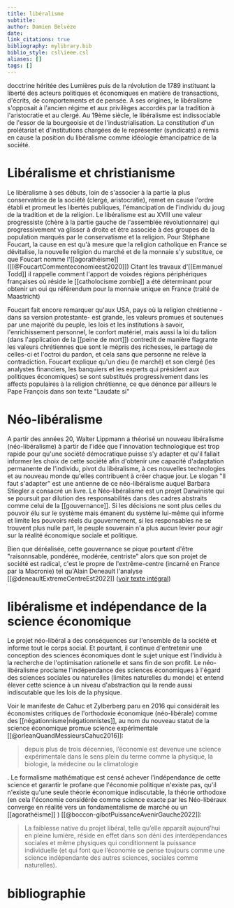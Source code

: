 ```yaml
---
title: libéralisme
subtitle:
author: Damien Belvèze
date: 
link_citations: true
bibliography: mylibrary.bib
biblio_style: csl\ieee.csl
aliases: []
tags: []
---
```


docctrine héritée des Lumières puis de la révolution de 1789 instituant la liberté des acteurs politiques et économiques en matière de transactions, d'écrits, de comportements et de pensée. 
A ses origines, le libéralisme s'opposait à l'ancien régime et aux privilèges accordés par la tradition à l'aristocratie et au clergé. 
Au 19ème siècle, le libéralisme est indissociable de l'essor de la bourgeoisie et de l'industrialisation. 
La constitution d'un prolétariat et d'institutions chargées de le représenter (syndicats) a remis en cause la position du libéralisme comme idéologie émancipatrice de la société. 


# Libéralisme et christianisme

Le libéralisme à ses débuts, loin de s'associer à la partie la plus conservatrice de la société (clergé, aristocratie), remet en cause l'ordre établi et promeut les libertés publiques, l'émancipation de l'individu du joug de la tradition et de la religion. 
Le libéralisme est au XVIII une valeur progressiste (chère à la partie gauche de l'assemblée révolutionnaire) qui progressivement va glisser à droite et être associée à des groupes de la population marqués par le conservatisme et la religion. 
Pour Stéphane Foucart, la cause en est qu'à mesure que la religion catholique en France se dévitalise, la nouvelle religion du marché et de la monnaie s'y substitue, ce que Foucart nomme l'[[agorathéisme]] ([[@FoucartCommenteconomieest2020]])
Citant les travaux d'[[Emmanuel Todd]] il rappelle comment l'apport de voixdes régions périphériques françaises où réside le [[catholocisme zombie]] a été déterminant pour obtenir un oui qu référendum pour la monnaie unique en France (traité de Maastricht)

Foucart fait encore remarquer qu'aux USA, pays où la religion chrétienne -dans sa version protestante- est grande, les valeurs promues et soutenues par une majorité du peuple, les lois et les institutions à savoir, l'enrichissement personnel, le confort matériel, mais aussi la loi du talion (dans l'application de la [[peine de mort]]) contredit de manière flagrante les valeurs chrétiennes que sont le mépris des richesses, le partage de celles-ci et l'octroi du pardon, et cela sans que personne ne relève la contradiction. Foucart explique qu'un dieu (le marché) et son clergé (les analystes financiers, les banquiers et les experts qui président aux politiques économiques) se sont substitués progressivement dans les affects populaires à la religion chrétienne, ce que dénonce par ailleurs le Pape François dans son texte "Laudate si"



# Néo-libéralisme

A partir des années 20, Walter Lippmann a théorisé un nouveau libéralisme (néo-libéralisme) à partir de l'idée que l'innovation technologique est trop rapide pour qu'une société démocratique puisse s'y adapter et qu'il fallait informer les choix de cette société afin d'obtenir une capacité d'adaptation permanente de l'individu, pivot du libéralisme, à ces nouvelles technologies et au nouveau monde qu'elles contribuent à créer chaque jour. 
Le slogan "Il faut s'adapter" est une antienne de ce néo-libéralisme auquel Barbara Stiegler a consacré un livre. Le Néo-libéralisme est un projet Darwiniste qui se poursuit par dilution des responsabilités dans des cadres abstraits comme celui de la [[gouvernance]]. Si les décisions ne sont plus celles du pouvoir élu sur le système mais émanent du système lui-même qui informe et limite les pouvoirs réels du gouvernement, si les responsables ne se trouvent plus nulle part, le peuple souverain n'a plus aucun levier pour agir sur la réalité économique sociale et politique. 

Bien que déréalisée, cette gouvernance se pique pourtant d'être "raisonnsable, pondérée, modérée, centriste" alors que son projet de société est radical, c'est le propre de l'extrême-centre (incarné en France par la Macronie) tel qu'Alain Deneault l'analyse [[@deneaultExtremeCentreEst2022]] ([voir texte intégral](extreme_centre.pdf))

# libéralisme et indépendance de la science économique

Le projet néo-libéral a des conséquences sur l'ensemble de la société et informe tout le corps social. Et pourtant, il continue d'entretenir une conception des sciences économiques dont le sujet unique est l'individu à la recherche de l'optimisation rationelle et sans fin de son profit. Le néo-libéralisme proclame l'indépendance des sciences économiques à l'égard des sciences sociales ou naturelles (limites naturelles du monde) et entend élever cette science à un niveau d'abstraction qui la rende aussi indiscutable que les lois de la physique. 

Voir le manifeste de Cahuc et Zylberberg paru en 2016 qui considérait les économistes critiques de l'orthodoxie économique (néo-libérale) comme des [[négationnisme|négationnistes]], au nom du nouveau statut de la science économique promue science expérimentale [[@orleanQuandMessieursCahuc2016]]: 

>depuis plus de trois décennies, l’économie est devenue une science expérimentale dans le sens plein du terme comme la physique, la biologie, la médecine ou la climatologie

. Le formalisme mathématique est censé achever l'indépendance de cette science et garantir le profane que l'économie politique n'existe pas, qu'il n'existe qu'une seule théorie économique indiscutable, la théorie orthodoxe (en cela l'économie considérée comme science exacte par les Néo-libéraux converge en réalité vers un fondamentalisme de marché ou un [[agorathéisme]] ) [[@boccon-gibotPuissanceAvenirGauche2022]]:

> La faiblesse native du projet libéral, telle qu’elle apparaît aujourd’hui en pleine lumière, réside en effet dans son déni des interdépendances sociales et même physiques qui conditionnent la puissance individuelle (et qui font que l’économie se pense toujours comme une science indépendante des autres sciences, sociales comme naturelles).



# bibliographie

